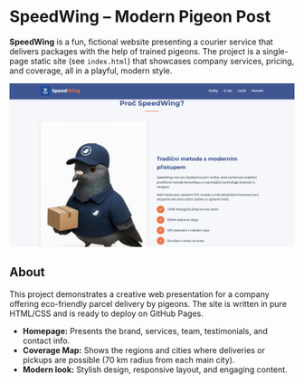 # SpeedWing – Modern Pigeon Post

**SpeedWing** is a fun, fictional website presenting a courier service that delivers packages with the help of trained pigeons. The project is a single-page static site (see `index.html`) that showcases company services, pricing, and coverage, all in a playful, modern style.

![Website Preview](img.png)

## About

This project demonstrates a creative web presentation for a company offering eco-friendly parcel delivery by pigeons. The site is written in pure HTML/CSS and is ready to deploy on GitHub Pages.

- **Homepage:** Presents the brand, services, team, testimonials, and contact info.
- **Coverage Map:** Shows the regions and cities where deliveries or pickups are possible (70 km radius from each main city).
- **Modern look:** Stylish design, responsive layout, and engaging content.